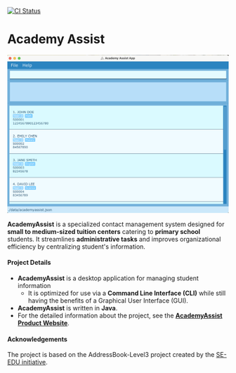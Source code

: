 [![CI Status](https://github.com/AY2425S1-CS2103T-W11-3/tp/workflows/Java%20CI/badge.svg)](https://github.com/AY2425S1-CS2103T-W11-3/tp/actions)

# Academy Assist
![Ui](docs/images/Ui.png)

**AcademyAssist** is a specialized contact management system designed for **small to medium-sized tuition centers** catering to **primary school** students. It streamlines **administrative tasks** and improves organizational efficiency by centralizing student's information.

#### Project Details
* **AcademyAssist** is a desktop application for managing student information
  * It is optimized for use via a **Command Line Interface (CLI)** while still having the benefits of a Graphical User Interface (GUI).
* **AcademyAssist** is written in **Java**.
* For the detailed information about the project, see the **[AcademyAssist Product Website](https://ay2425s1-cs2103t-w11-3.github.io/tp/)**.


#### Acknowledgements
The project is based on the AddressBook-Level3 project created by the [SE-EDU initiative](https://se-education.org).

